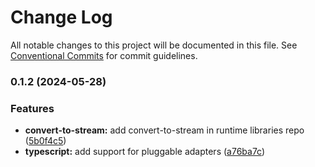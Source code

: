 # Change Log

All notable changes to this project will be documented in this file.
See [Conventional Commits](https://conventionalcommits.org) for commit guidelines.

### 0.1.2 (2024-05-28)

### Features

- **convert-to-stream:** add convert-to-stream in runtime libraries repo ([5b0f4c5](https://github.com/apimatic/apimatic-js-runtime/commit/5b0f4c5d9c84c0330ffa2feb98390c43d470909f))
- **typescript:** add support for pluggable adapters ([a76ba7c](https://github.com/apimatic/apimatic-js-runtime/commit/a76ba7cbf2602bdc48b758816000330429ac4972))
